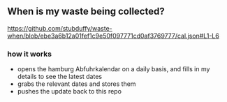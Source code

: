 ## When is my waste being collected?
  https://github.com/stubduffy/waste-when/blob/ebe3a6b12a01fef1c9e50f097771cd0af3769777/cal.json#L1-L6
  
  ### how it works
  - opens the hamburg Abfuhrkalendar on a daily basis, and fills in my details to see the latest dates
  - grabs the relevant dates and stores them
  - pushes the update back to this repo
  
